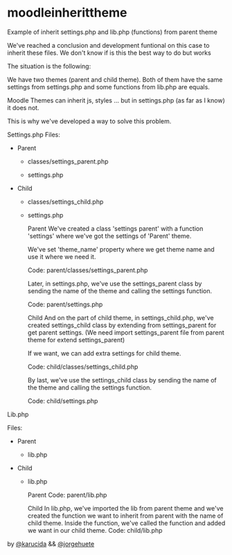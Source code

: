 # moodleinherittheme
Example of inherit settings.php and lib.php (functions) from parent theme

We've reached a conclusion and development funtional
on this case to inherit these files. 
We don't know if is this the best way to do but works

The situation is the following:

We have two themes (parent and child theme). Both of them have the same settings from settings.php and some functions from lib.php are equals.

Moodle Themes can inherit js, styles ... but in settings.php (as far as I know) it does not.

This is why we've developed a way to solve this problem. 

Settings.php
Files: 

- Parent
  - classes/settings_parent.php

  - settings.php

- Child
  - classes/settings_child.php

  - settings.php


    Parent
      We've created a class 'settings parent' with a function 'settings' where we've got the settings of 'Parent' theme. 

      We've set 'theme_name' property where we get theme name and use it where we need it.

      Code: parent/classes/settings_parent.php



      Later, in settings.php, we've use the settings_parent class by sending the name of the theme and calling the settings function.

      Code: parent/settings.php



    Child
      And on the part of child theme, in settings_child.php, we've created settings_child class by extending from settings_parent for get parent settings. (We need import settings_parent file from parent theme for extend settings_parent)

      If we want, we can add extra settings for child theme.

      Code: child/classes/settings_child.php



      By last, we've use the settings_child class by sending the name of the theme and calling the settings function.

      Code: child/settings.php



Lib.php

Files: 

- Parent
  - lib.php

- Child
  - lib.php



    Parent
      Code: parent/lib.php



    Child
      In lib.php, we've imported the lib from parent theme and we've created the function we want to inherit from parent with the name of child theme. 
      Inside the function, we've called the function and added we want in our child theme.
      Code: child/lib.php


by [@karucida](https://github.com/karucida "karucida") && [@jorgehuete](https://github.com/jorgehuete "jorgehuete")
